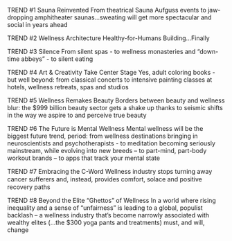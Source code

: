 

TREND #1 Sauna Reinvented
From theatrical Sauna Aufguss events to jaw-dropping amphitheater
saunas…sweating will get more spectacular and social in years ahead


TREND #2 Wellness Architecture
Healthy-for-Humans Building…Finally

TREND #3 Silence
From silent spas - to wellness monasteries and “down-time abbeys” - to silent eating

TREND #4 Art & Creativity Take Center Stage
Yes, adult coloring books - but well beyond: from classical concerts to
intensive painting classes at hotels, wellness retreats, spas and studios

TREND #5 Wellness Remakes Beauty
Borders between beauty and wellness blur: the $999 billion beauty
sector gets a shake up thanks to seismic shifts in the way we aspire to
and perceive true beauty

TREND #6 The Future is Mental Wellness
Mental wellness will be the biggest future trend, period: from wellness
destinations bringing in neuroscientists and psychotherapists - to
meditation becoming seriously mainstream, while evolving into new
breeds – to part-mind, part-body workout brands – to apps that track
your mental state

TREND #7 Embracing the C-Word
Wellness industry stops turning away cancer suﬀerers and, instead,
provides comfort, solace and positive recovery paths

TREND #8 Beyond the Elite “Ghettos” of Wellness
In a world where rising inequality and a sense of “unfairness” is leading to a global, populist backlash – a wellness industry that’s become narrowly associated with wealthy elites (…the $300 yoga pants and treatments) must, and will, change